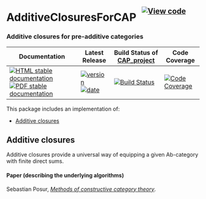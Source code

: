 <!-- BEGIN HEADER -->
# AdditiveClosuresForCAP&ensp;<sup><sup>[![View code][code-img]][code-url]</sup></sup>

### Additive closures for pre-additive categories

| Documentation | Latest Release | Build Status of [CAP_project](/../../) | Code Coverage |
| ------------- | -------------- | ------------ | ------------- |
| [![HTML stable documentation][html-img]][html-url] [![PDF stable documentation][pdf-img]][pdf-url] | [![version][version-img]][version-url] [![date][date-img]][date-url] | [![Build Status][tests-img]][tests-url] | [![Code Coverage][codecov-img]][codecov-url] |

<!-- END HEADER -->

This package includes an implementation of:
- [Additive closures](#additive-closures)

## Additive closures

Additive closures provide a universal way of equipping a given Ab-category with finite direct sums.

#### Paper (describing the underlying algorithms)

Sebastian Posur, [*Methods of constructive category theory*](https://arxiv.org/abs/1908.04132).

<!-- BEGIN FOOTER -->
[html-img]: https://img.shields.io/badge/🔗%20HTML-stable-blue.svg
[html-url]: https://homalg-project.github.io/CAP_project/AdditiveClosuresForCAP/doc/chap0_mj.html

[pdf-img]: https://img.shields.io/badge/🔗%20PDF-stable-blue.svg
[pdf-url]: https://homalg-project.github.io/CAP_project/AdditiveClosuresForCAP/download_pdf.html

[version-img]: https://img.shields.io/endpoint?url=https://homalg-project.github.io/CAP_project/AdditiveClosuresForCAP/badge_version.json&label=🔗%20version&color=yellow
[version-url]: https://homalg-project.github.io/CAP_project/AdditiveClosuresForCAP/view_release.html

[date-img]: https://img.shields.io/endpoint?url=https://homalg-project.github.io/CAP_project/AdditiveClosuresForCAP/badge_date.json&label=🔗%20released%20on&color=yellow
[date-url]: https://homalg-project.github.io/CAP_project/AdditiveClosuresForCAP/view_release.html

[tests-img]: https://github.com/homalg-project/CAP_project/actions/workflows/Tests.yml/badge.svg?branch=master
[tests-url]: https://github.com/homalg-project/CAP_project/actions/workflows/Tests.yml?query=branch%3Amaster

[codecov-img]: https://codecov.io/gh/homalg-project/CAP_project/branch/master/graph/badge.svg?flag=AdditiveClosuresForCAP
[codecov-url]: https://app.codecov.io/gh/homalg-project/CAP_project/tree/master/AdditiveClosuresForCAP

[code-img]: https://img.shields.io/badge/-View%20code-blue?logo=github
[code-url]: https://github.com/homalg-project/CAP_project/tree/master/AdditiveClosuresForCAP#top
<!-- END FOOTER -->
